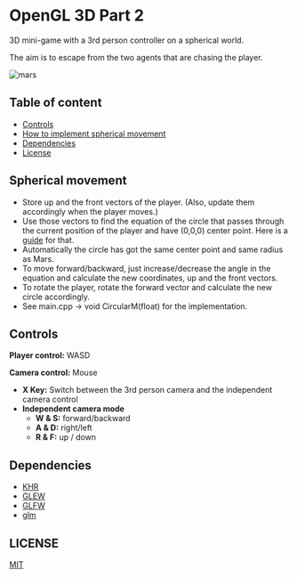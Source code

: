 OpenGL 3D Part 2
=================================
3D mini-game with a 3rd person controller on a spherical world.

The aim is to escape from the two agents that are chasing the player.

![mars](https://user-images.githubusercontent.com/37274614/104811200-14190280-580b-11eb-9d71-63f3cac8dd09.gif)

## Table of content
* [Controls](#controls)
* [How to implement spherical movement](#how-to-achieve-spherical-movement)
* [Dependencies](#dependencies)
* [License](#license)

## Spherical movement
* Store up and the front vectors of the player. (Also, update them accordingly when the player moves.)
* Use those vectors to find the equation of the circle that passes through the current position of the player and have (0,0,0) center point. Here is a [guide](https://www.quora.com/A-problem-in-3D-geometry-what-is-the-equation-of-the-circle-see-details) for that.
* Automatically the circle has got the same center point and same radius as Mars.
* To move forward/backward, just increase/decrease the angle in the equation and calculate the new coordinates, up and the front vectors.
* To rotate the player, rotate the forward vector and calculate the new circle accordingly.
* See main.cpp -> void CircularM(float) for the implementation.

## Controls
**Player control:** WASD

**Camera control:** Mouse
- **X Key:** Switch between the 3rd person camera and the independent camera control
- **Independent camera mode**
  - **W & S:** forward/backward
  - **A & D:** right/left
  - **R & F:** up / down

## Dependencies
* [KHR](https://www.khronos.org/registry/EGL/api/KHR/khrplatform.h)
* [GLEW](http://glew.sourceforge.net/)
* [GLFW](https://github.com/glfw/glfw)
* [glm](https://github.com/g-truc/glm)

## LICENSE
[MIT](../LICENSE)


